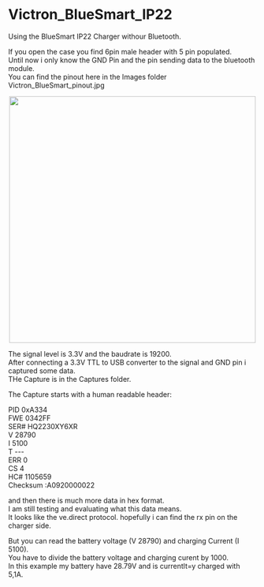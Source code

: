 # Victron_BlueSmart_IP22

Using the BlueSmart IP22 Charger withour Bluetooth.

If you open the case you find 6pin male header with 5 pin populated.  
Until now i only know the GND Pin and the pin sending data to the bluetooth module.  
You can find the pinout here in the Images folder Victron_BlueSmart_pinout.jpg  

<p align="center">
<img src="https://github.com/wasn-eu/Victron_BlueSmart_IP22/raw/master/Images/Victron_BlueSmart_pinout.jpg" width=500>  
</p>

  
The signal level is 3.3V and the baudrate is 19200.  
After connecting a 3.3V TTL to USB converter to the signal and GND pin i captured some data.  
THe Capture is in the Captures folder.  
  
The Capture starts with a human readable header:  
  
PID     0xA334   
FWE     0342FF   
SER#    HQ2230XY6XR   
V       28790   
I       5100   
T       ---   
ERR     0   
CS      4   
HC#     1105659   
Checksum        :A0920000022   
   
and then there is much more data in hex format.   
I am still testing and evaluating what this data means.   
It looks like the ve.direct protocol.
hopefully i can find the rx pin on the charger side.

   
But you can read the battery voltage (V  28790) and charging Current (I  5100).   
You have to divide the battery voltage and charging curent by 1000.   
In this example my battery have 28.79V and is currentlt=y charged with 5,1A.   


